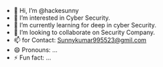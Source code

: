 - 👋 Hi, I’m @hackesunny
- 👀 I’m interested in Cyber Security.
- 🌱 I’m currently learning for deep in cyber Security. 
- 💞️ I’m looking to collaborate on Security Company.
- 📫 for Contact: Sunnykumar995523@gmil.com
- 😄 Pronouns: ...
- ⚡ Fun fact: ...

<!---
hackesunny/hackesunny is a ✨ special ✨ repository because its `README.md` (this file) appears on your GitHub profile.
You can click the Preview link to take a look at your changes.
--->
